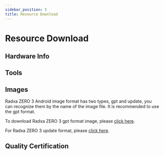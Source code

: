 ```yaml
---
sidebar_position: 5
title: Resource Download
---
```


# Resource Download

## Hardware Info

## Tools

## Images

Radxa ZERO 3 Android image format has two types, gpt and update, you can recognize them by the name of the image file.
It is recommended to use the gpt format.

To download Radxa ZERO 3 gpt format image, please [click here](https://github.com/radxa/manifests/releases/download/Android11_Radxa_rk12_20231109/Radxa_ZERO_3W_3E_Android11_rkr12_20231109-gpt.zip).

For Radxa ZERO 3 update format, please [click here](https://github.com/radxa/manifests/releases/download/Android11_Radxa_rk12_20231109/Radxa_ZERO_3W_3E_Android11_rkr12_20231109-update.zip).

## Quality Certification
